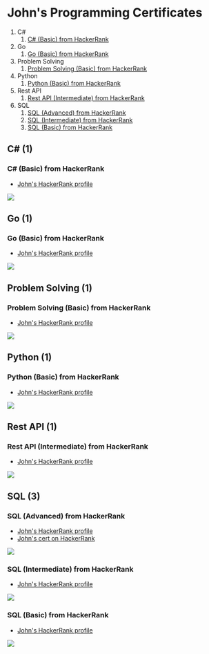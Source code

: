 # John's Programming Certificates

1. C#
	1. [C# (Basic) from HackerRank](#c-basic-from-hackerrank)
1. Go
	1. [Go (Basic) from HackerRank](#go-basic-hackerrank)
1. Problem Solving
	1. [Problem Solving (Basic) from HackerRank](#problem-solving-basic-from-hackerrank)
1. Python
	1. [Python (Basic) from HackerRank](#python-basic-from-hackerrank)
1. Rest API
	1. [Rest API (Intermediate) from HackerRank](#rest-api-intermediate-from-hackerrank)
1. SQL
	1. [SQL (Advanced) from HackerRank](#sql-advanced-from-hackerrank)
	1. [SQL (Intermediate) from HackerRank](#sql-intermediate-from-hackerrank)
	1. [SQL (Basic) from HackerRank](#sql-basic-from-hackerrank)

## C# (1)

### C# (Basic) from HackerRank

* [John's HackerRank profile](https://www.hackerrank.com/grokify)

![](cert_programming_csharp_hackerrank_csharp-basic_2023-07-16.png)

## Go (1)

### Go (Basic) from HackerRank

* [John's HackerRank profile](https://www.hackerrank.com/grokify)

![](cert_programming_go_hackerrank_go-basic_2023-07-07.png)

## Problem Solving (1)

### Problem Solving (Basic) from HackerRank

* [John's HackerRank profile](https://www.hackerrank.com/grokify)

![](cert_programming_problem-solving_hackerrank_problem-solving-basic_2023-07-08.png)

## Python (1)

### Python (Basic) from HackerRank

* [John's HackerRank profile](https://www.hackerrank.com/grokify)

![](cert_programming_python_hackerrank_python-basic_2023-07-08.png)

## Rest API (1)

### Rest API (Intermediate) from HackerRank

* [John's HackerRank profile](https://www.hackerrank.com/grokify)

![](cert_programming_rest-api_hackerrank_rest-api-intermediate_2023-07-08.png)

## SQL (3)

### SQL (Advanced) from HackerRank

* [John's HackerRank profile](https://www.hackerrank.com/grokify)
* [John's cert on HackerRank](https://www.hackerrank.com/certificates/3398beadc245)

![](cert_programming_sql_hackerrank_sql-advanced_2023-07-09.png)

### SQL (Intermediate) from HackerRank

* [John's HackerRank profile](https://www.hackerrank.com/grokify)

![](cert_programming_sql_hackerrank_sql-intermediate_2023-07-08.png)

### SQL (Basic) from HackerRank

* [John's HackerRank profile](https://www.hackerrank.com/grokify)

![](cert_programming_sql_hackerrank_sql-basic_2023-07-08.png)
